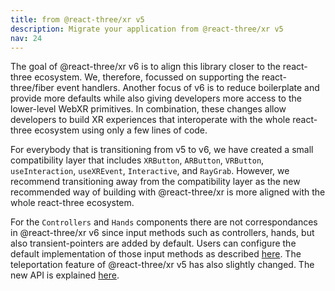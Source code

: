 ```yaml
---
title: from @react-three/xr v5
description: Migrate your application from @react-three/xr v5
nav: 24
---
```


The goal of @react-three/xr v6 is to align this library closer to the react-three ecosystem. We, therefore, focussed on supporting the react-three/fiber event handlers. Another focus of v6 is to reduce boilerplate and provide more defaults while also giving developers more access to the lower-level WebXR primitives. In combination, these changes allow developers to build XR experiences that interoperate with the whole react-three ecosystem using only a few lines of code. 

For everybody that is transitioning from v5 to v6, we have created a small compatibility layer that includes `XRButton`, `ARButton`, `VRButton`, `useInteraction`, `useXREvent`, `Interactive`, and `RayGrab`. However, we recommend transitioning away from the compatibility layer as the new recommended way of building with @react-three/xr is more aligned with the whole react-three ecosystem.

For the `Controllers` and `Hands` components there are not correspondances in @react-three/xr v6 since input methods such as controllers, hands, but also transient-pointers are added by default. Users can configure the default implementation of those input methods as described [here](../tutorials/custom-inputs.md). The teleportation feature of @react-three/xr v5 has also slightly changed. The new API is explained [here](../tutorials/teleport.md).